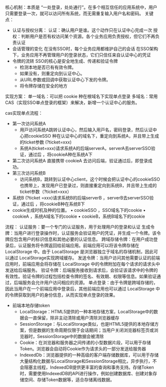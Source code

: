 核心机制：本质是 “一处登录，处处通行”。在多个相互信任的应用系统中，用户只需要登录一次，就可以访问所有系统，而无需重复输入用户名和密码。
关键点：
- 认证与授权分离：
认证：确认用户是谁。这个动作只在认证中心完成一次
授权：判断用户是否有权访问某个资源。各个业务应用负责授权，但它们不再负责认证
- 会话管理的变化
在没有SSO时，每个业务应用都维护自己的会话
在SSO架构下，业务应用不再管理用户的登录状态，它们只信任来自认证中心的凭证
- 令牌的流转
SSO的核心是安全地生成、传递和验证令牌
    - 检测本地是否已有有效令牌。
    - 如果没有，则重定向到认证中心。
    - 从URL参数或回调中获取认证中心下发的令牌。
    - 将令牌存储在安全的地方

实现方案：
单一域名：可以把 cookie 种在根域名下实现单点登录
多域名：常用 CAS（实现SSO单点登录的框架）来解决，新增一个认证中心的服务。

cas实现单点流程：
- 第⼀次访问系统A
    - ⽤⼾访问系统A跳转认证中⼼，然后输⼊⽤⼾名，密码登录，然后认证中⼼把cookieSSO 种在认证中⼼的域名下，重定向到系统A，并且带上⽣成的ticket参数 (?ticket=xxx)
    - 系统A(ticket=xxx)请求系统A的后端serverA，serverA去serverSSO验证，通过后 ，将cookieA种在系统A下
- 第⼆次访问系统A 直接携带 cookieA 去访问后端，验证通过后，即登录成功。
- 第三次访问系统B
    - 访问系统B，跳转到认证中⼼client，这个时候会把认证中⼼的cookieSSO也携带上，发现⽤户已登录过，则直接重定向到系统B，并且带上⽣成的ticket参数（?ticket=xxx）
- 系统B (?ticket =xxx)请求系统B的后端serverB ，serverB去serverSSO验证，通过后 ，将cookieB种在系统B下
- cookie⽣成时机及种的位置。
• cookieSSO ，SSO域名下的cookie
• cookieA ，系统A域名下的cookie
• cookieB，系统B域名下的cookie

流程：
认证服务：要一个专门的认证服务，用于处理用户的登录和认证
生成令牌：当用户进行登录操作时，认证服务会验证用户的凭证，并生成一个令牌。该令牌应包含用户的标识信息和其他必要的认证信息。
跨域存储令牌：在用户成功登录后，认证服务将令牌返回给前端应用。前端应用可以将该令牌存储在 LocalStorage 中。由于 LocalStorage 是浏览器独立于域名的存储机制，因此可以通过 LocalStorage实现跨域缓存。
发送令牌：当用户访问其他需要认证的前端应用时，前端应用会将存储在 LocalStorage 中的令牌附加在每个请求的请求头中发送给后端服务。
验证令牌：后端服务接收到请求后，会验证该请求中的令牌的有效性。验证令牌的过程包括检查令牌的签名、有效期、权限等信息。如果验证通过，后端服务会允许用户访问相应的资源。
单点登录：由于令牌是跨域存储的，因此当用户在一个前端应用中登录后，其他前端应用也可以通过 LocalStorage 中的令牌获取到用户的身份信息，从而实现单点登录的效果。

- 前端本地存储token
    - LocalStorage：HTML5提供的一种本地存储方案，LocalStorage中的数据会一直保留，除非主动清除或用户清除浏览器缓存
    - SessionStorage：与LocalStorage类似，也是HTML5提供的本地存储方案，但是数据的生命周期仅限于会话期间；当用户关闭浏览器标签页或浏览器时，SessionStorage中的数据会被清除
    - Cookie：在浏览器和服务器之间传递的小型数据片段，可以用于存储Token。浏览器会自动将Cookie作为请求头的一部分发送给服务器
    - IndexedDb：浏览器提供的一种高级的客户端存储数据库，可以用于存储大量结构化数据与LocalStorage和SessionStorage相比，异步执行，不会阻塞主线程，IndexedDB提供更丰富的查询和事务支持。存储Token时，需要使用IndexedDB的API进行操作，例如创建数据库、创建对象存储空间、存储Token数据等，适合存储离线数据。